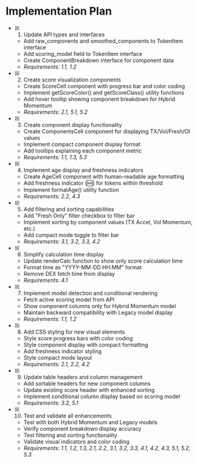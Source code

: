 # Implementation Plan

- [x] 1. Update API types and interfaces
  - Add raw_components and smoothed_components to TokenItem interface
  - Add scoring_model field to TokenItem interface
  - Create ComponentBreakdown interface for component data
  - _Requirements: 1.1, 1.2_

- [x] 2. Create score visualization components
  - Create ScoreCell component with progress bar and color coding
  - Implement getScoreColor() and getScoreClass() utility functions
  - Add hover tooltip showing component breakdown for Hybrid Momentum
  - _Requirements: 2.1, 5.1, 5.2_

- [x] 3. Create component display functionality
  - Create ComponentsCell component for displaying TX/Vol/Fresh/OI values
  - Implement compact component display format
  - Add tooltips explaining each component metric
  - _Requirements: 1.1, 1.3, 5.3_

- [x] 4. Implement age display and freshness indicators
  - Create AgeCell component with human-readable age formatting
  - Add freshness indicator (🆕) for tokens within threshold
  - Implement formatAge() utility function
  - _Requirements: 2.2, 4.3_

- [x] 5. Add filtering and sorting capabilities
  - Add "Fresh Only" filter checkbox to filter bar
  - Implement sorting by component values (TX Accel, Vol Momentum, etc.)
  - Add compact mode toggle to filter bar
  - _Requirements: 3.1, 3.2, 3.3, 4.2_

- [x] 6. Simplify calculation time display
  - Update renderCalc function to show only score calculation time
  - Format time as "YYYY-MM-DD HH:MM" format
  - Remove DEX fetch time from display
  - _Requirements: 4.1_

- [x] 7. Implement model detection and conditional rendering
  - Fetch active scoring model from API
  - Show component columns only for Hybrid Momentum model
  - Maintain backward compatibility with Legacy model display
  - _Requirements: 1.1, 1.2_

- [x] 8. Add CSS styling for new visual elements
  - Style score progress bars with color coding
  - Style component display with compact formatting
  - Add freshness indicator styling
  - Style compact mode layout
  - _Requirements: 2.1, 2.2, 4.2_

- [x] 9. Update table headers and column management
  - Add sortable headers for new component columns
  - Update existing score header with enhanced sorting
  - Implement conditional column display based on scoring model
  - _Requirements: 3.2, 5.1_

- [x] 10. Test and validate all enhancements
  - Test with both Hybrid Momentum and Legacy models
  - Verify component breakdown display accuracy
  - Test filtering and sorting functionality
  - Validate visual indicators and color coding
  - _Requirements: 1.1, 1.2, 1.3, 2.1, 2.2, 3.1, 3.2, 3.3, 4.1, 4.2, 4.3, 5.1, 5.2, 5.3_